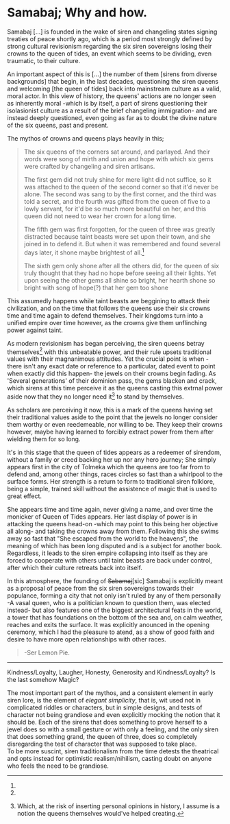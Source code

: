 Samabaj; Why and how.
======================


 Samabaj [...] is founded in the wake of siren and changeling states signing treaties of peace shortly ago, which is a period most strongly defined by strong cultural revisionism regarding the six siren sovereigns losing their crowns to the queen of tides, an event which seems to be dividing, even traumatic, to their culture.

 An important aspect of this is [...] the number of them [sirens from diverse backgrounds] that begin, in the last decades, questioning the siren queens and welcoming [the queen of tides] back into mainstream culture as a valid, moral actor. In this view of history, the queens' actions are no longer seen as inherently moral -which is by itself, a part of sirens questioning their isolasionist culture as a result of the brief changeling immigration- and are instead deeply questioned, even going as far as to doubt the divine nature of the six queens, past and present.

 The mythos of crowns and queens plays heavily in this; 

> The six queens of the corners sat around, and parlayed. And their words were song of mirth and union and hope with which six gems were crafted by changeling and siren artisans.
>
> The first gem did not truly shine for mere light did not suffice, so it was attached to the queen of the second corner so that it'd never be alone. The second was sang to by the first corner, and the third was told a secret, and the fourth was gifted from the queen of five to a lowly servant, for it'd be so much more beautiful on her, and this queen did not need to wear her crown for a long time.
>
>The fifth gem was first forgotten, for the queen of three was greatly distracted because taint beasts were set upon their town, and she joined in to defend it. But when it was remembered and found several days later, it shone maybe brightest of all.[^elements]
>
>The sixth gem only shone after all the others did, for the queen of six truly thought that they had no hope before seeing all their lights. Yet upon seeing the other gems all shine so bright, her hearth shone so bright with song of hope(?) that her gem too shone

 This assumedly happens while taint beasts are beggining to attack their civilization, and on the time that follows the queens use their six crowns time and time again to defend themselves. Their kingdoms turn into a unified empire over time however, as the crowns give them unflinching power against taint.

 As modern revisionism has began perceiving, the siren queens betray themselves[^betray] with this unbeatable power, and their rule upsets traditional values with their magnanimous attitudes. Yet the crucial point is when -there isn't any exact date or reference to a particular, dated event to point when exactly did this happen- the jewels on their crowns begin fading. As 'Several generations' of their dominion pass, the gems blacken and crack, which sirens at this time perceive it as the queens casting this extrnal power aside now that they no longer need it[^notion] to stand by themselves.

 As scholars are perceiving it now, this is a mark of the queens having set their traditional values aside to the point that the jewels no longer consider them worthy or even reedemeable, nor willing to be. They keep their crowns however, maybe having learned to forcibly extract power from them after wielding them for so long.

 It's in this stage that the queen of tides appears as a redeemer of sirendom, without a family or creed backing her up nor any hero journey; She simply appears first in the city of Tolmeka which the queens are too far from to defend and, among other things, races circles so fast than a whirlpool to the surface forms. Her strength is a return to form to traditional siren folklore, being a simple, trained skill without the assistence of magic that is used to great effect.

 She appears time and time again, never giving a name, and over time the monicker of Queen of Tides appears. Her last display of power is in attacking the queens head-on -which may point to this being her objective all along- and taking the crowns away from them. Following this she swims away so fast that "She escaped from the world to the heavens", the meaning of which has been long disputed and is a subject for another book. Regardless, it leads to the siren empire collapsing into itself as they are forced to cooperate with others until taint beasts are back under control, after which their culture retreats back into itself.

 In this atmosphere, the founding of ~~Sabamaj~~[sic] Samabaj is explicitly meant as a proposal of peace from the six siren sovereigns towards their populance, forming a city that not only isn't ruled by any of them personally -A vasal queen, who is a politician known to question them, was elected instead- but also features one of the biggest architectural feats in the world, a tower that has foundations on the bottom of the sea and, on calm weather, reaches and exits the surface. It was explicitly anounced in the opening ceremony, which I had the pleasure to atend, as a show of good faith and desire to have more open relationships with other races.


> -Ser Lemon Pie.

--------------------------------------------------------


[^elements]:
 Kindness/Loyalty, Laugher, Honesty, Generosity and Kindness/Loyalty? Is the last somehow Magic?

[^betray]:
 The most important part of the mythos, and a consistent element in early siren lore, is the element of *elegant simplicity*, that is, wit used not in complicated riddles or characters, but in simple designs, and tests of character not being grandiose and even explicitly mocking the notion that it should be. Each of the sirens that does something to prove herself to a jewel does so with a small gesture or with only a feeling, and the only siren that does something grand, the queen of three, does so completely disregarding the test of character that was supposed to take place.
</br>
 To be more suscint, siren traditionalism from the time detests the theatrical and opts instead for optimistic realism/nihilism, casting doubt on anyone who feels the need to be grandiose.

 [^notion]:Which, at the risk of inserting personal opinions in history, I assume is a notion the queens themselves would've helped creating.